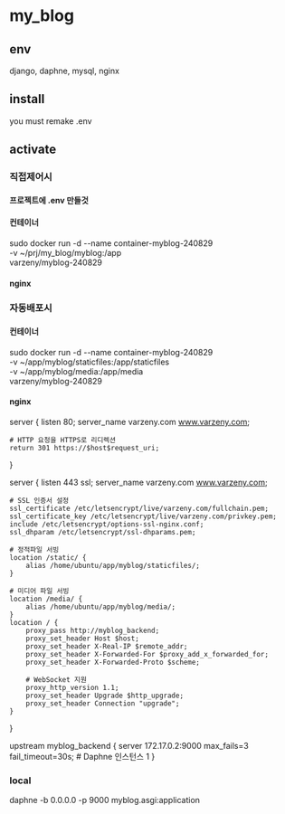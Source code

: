 # my_blog

## env
django, daphne, mysql, nginx

## install
you must remake .env

## activate




### 직접제어시
#### 프로젝트에 .env 만들것
#### 컨테이너
sudo docker run -d --name container-myblog-240829 \
  -v ~/prj/my_blog/myblog:/app \
  varzeny/myblog-240829

#### nginx



### 자동배포시
#### 컨테이너
sudo docker run -d --name container-myblog-240829 \
  -v ~/app/myblog/staticfiles:/app/staticfiles \
  -v ~/app/myblog/media:/app/media \
  varzeny/myblog-240829

#### nginx
server {
    listen 80;
    server_name varzeny.com www.varzeny.com;

    # HTTP 요청을 HTTPS로 리디렉션
    return 301 https://$host$request_uri;
}

server {
    listen 443 ssl;
    server_name varzeny.com www.varzeny.com;

    # SSL 인증서 설정
    ssl_certificate /etc/letsencrypt/live/varzeny.com/fullchain.pem;
    ssl_certificate_key /etc/letsencrypt/live/varzeny.com/privkey.pem;
    include /etc/letsencrypt/options-ssl-nginx.conf;
    ssl_dhparam /etc/letsencrypt/ssl-dhparams.pem;

    # 정적파일 서빙
    location /static/ {
        alias /home/ubuntu/app/myblog/staticfiles/;
    }

    # 미디어 파일 서빙
    location /media/ {
        alias /home/ubuntu/app/myblog/media/;
    }
    location / {
        proxy_pass http://myblog_backend;
        proxy_set_header Host $host;
        proxy_set_header X-Real-IP $remote_addr;
        proxy_set_header X-Forwarded-For $proxy_add_x_forwarded_for;
        proxy_set_header X-Forwarded-Proto $scheme;

        # WebSocket 지원
        proxy_http_version 1.1;
        proxy_set_header Upgrade $http_upgrade;
        proxy_set_header Connection "upgrade";
    }
}

upstream myblog_backend {
    server 172.17.0.2:9000 max_fails=3 fail_timeout=30s;  # Daphne 인스턴스 1
}



### local
daphne -b 0.0.0.0 -p 9000 myblog.asgi:application
